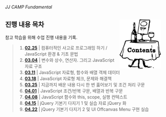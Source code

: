 ###### JJ CAMP Fundamental

<img src="https://raw.githubusercontent.com/yamoo9/FDS/SCHOOL_invite/ASSETS/table-of-contents.png" alt="" align="right" width="134" height="160">

## 진행 내용 목차

참고 학습을 위해 수업 진행 내용을 기록.

> 1. __[02.25](./LOG/0225.md)__ | 컴퓨터적인 사고로 프로그래밍 하기 / JavaScript 환경 & 기초 문법
> 1. __[03.04](./LOG/0304.md)__ | 변수와 상수, 연산자. 그리고 JavaScript 자료 구조
> 1. __[03.11](./LOG/0311.md)__ | JavaScript 자료형, 함수와 배열 객체 데이터
> 1. __[03.18](./LOG/0318.md)__ | JavaScript 자료형 체크, 문제와 해결책
> 1. __[03.25](./LOG/0325.md)__ | 지금까지 배운 내용 다시 한 번 훓어보기 및 조건 처리 구문
> 1. __[04.01](./LOG/0401.md)__ | JavaScript 조건/반복 구문, 배열과 반복 구문
> 1. __[04.08](./LOG/0408.md)__ | JavaScript 함수와 this, scope, 실행 컨텍스트
> 1. __[04.15](./LOG/0415.md)__ | jQuery 기본기 다지기 1 및 실습 자료 jQuery 화
> 1. __[04.22](./LOG/0422.md)__ | jQuery 기본기 다지기 2 및 UI Offcanvas Menu 구현 실습


<!-- ## 수강생 분들께 부탁드립니다.

개인적인 사정으로 4월 1일 수업은 오후 3시부터 오후 7시까지 진행하는 방향에 대해 의견을 듣고자 합니다.
진행못한 1시간 분량의 수업은 추후 보충을 하고자 하는데요. 괜찮으실지 의견 부탁드립니다. 감사합니다.

[의견 설문](https://goo.gl/forms/oK6NZ0GqAjV7SRvl1)

#### 설문 결과

- 응답해주신 모든 분들께서 4/1 오후 3시 수업 시작을 용인해주셨습니다. 감사합니다.
- 2일(4/8, 4/15)에 걸쳐 30분씩 보강하는 방향으로, 저녁 7시 30분까지로 결정하겠습니다. (기타 의견 반영)

![](https://d1ro8r1rbfn3jf.cloudfront.net/ms_124679/oxndGtrJob3Fcynd9gAFisLmkVIZSk/4%252F1%2B%25EC%2598%25A4%25ED%259B%2584%2B3-7%25EC%258B%259C%2B%25EC%2588%2598%25EC%2597%2585%25EC%2597%2590%2B%25EB%258C%2580%25ED%2595%259C%2B%25EC%259D%2598%25EA%25B2%25AC%2B-%2BGoogle%2B%25EC%2584%25A4%25EB%25AC%25B8%25EC%25A7%2580%2B2017-03-18%2B08-29-00.jpg?Expires=1489879761&Signature=ABAW2w2X45SGbDjW6e-fnu6SIPAOok95VnI-HtgqJZeti6OO3yowXbMIt0gRRg3zmMe9GQPFOvFqRQRSZ0~zjNL0kN6BSOwEEn-rii~9ra-E2HihqeFi82JJvvnpNgl7r1Dmh35RqHzp4CpkL0JkgWAR1270sTurBWAWR1lFMLM-nGDgk43lcf~-UMqvWPMvmmYBnyEInMPswVCWMcx45u5UKJnEKbYiUfXj~E5Ks96zIoayooVgu7-4cfxvBZBqeSeNno5wO9BFal9A2pwvzDDqX9VxQAVqXJoaRmz5Pl3DtpffYxSIOPSx2KhmxcwmJC2e9hvxSsDIVycCmEmzZA__&Key-Pair-Id=APKAJHEJJBIZWFB73RSA) -->

<!-- ---

### JJ CAMP 첫걸음, 2기 멤버

2기 멤버들은 함께 공부하는 분들과 친해지는 것입니다!<br>
서로 서로 친하게 지내 봅시다! 10주간 잘 부탁해요!

 | 이름 | 업무 | 소속 | 이메일 | GitHub
--- | --- | --- | --- | --- | --- | ---
01 | 박지훈 | IT | KB | jeehoon0310@gmail.com | [github.com/jeehoon0310](https://github.com/jeehoon0310)
02 | 노현석 | 프리랜서 | | raijin8703@naver.com | [github.com/raijin8703](https://github.com/raijin8703)
03 | 김득원 | 컨설팅(ERD) | MSND | dkim@msnd.kr | [github.com/dkim1004](https://github.com/dkim1004)
04 | 윤종경 | 웹 퍼블리셔 | 다나와 | jkyoon@me.com | [github.com/respectedy](http://github.com/respectedy)
05 | 이정선 | 웹 퍼블리셔 | 와 | lee.jeongsun5@gmail.com | [github.com/jslee0728](https://github.com/jslee0728)
06 | 한창민 | 프리랜서 |  | cmhan@fine-tec.com | [github.com/dooly9](https://github.com/dooly9)
07 | 이혜원 | 디자이너 | ENT | hwlee0507@hanmail.net | [github.com/hw0507](http://github.com/hw0507)
08 | 최유리 | 마케터 | SKT | yuriran@naver.com | [github.com/yuriran](https://github.com/yuriran)
09 | 천송희 | 디자이너 | 지투아이넷 | superluckhee@naver.com | [github.com/superluckhee](https://github.com/superluckhee)
10 | 강다인 | 대학생 | 세종대학교 | juhyueon3@naver.com |
11 | 박봉준 | 웹 퍼블리셔 | 아메바 | darksun3@nate.com | [github.com/bongpark](https://github.com/bongpark)
12 | 이상종 | 프리랜서 |  | feuuis@naver.com | [github.com/Sangjong](https://github.com/Sangjong)
13 | 김보민 | 웹 퍼블리셔 | 하나투어유스 | minn1144@naver.com | [github.com/minn1144](https://github.com/minn1144)
14 | 김승현 | 프리랜서 |  | dhxn5ak@gmail.com |
15 | 한혜영 | 웹 디자이너 | 인디존 | skylemon7879@naver.com | [github.com/eyeray](https://github.com/eyeray)
16 | 이상구 | 개발 | 엑셈 | tkdrn0842@naver.com | [github.com/tkdrn808](https://github.com/tkdrn808)
17 | 이혜진 | 웹 퍼블리셔 | SBS 콘텐츠 허브 | penguin90@sbs.co.kr | [github.com/penguin90](https://github.com/penguin90)
18 | 유진희 | 프리랜서 |  | yashicafx3@naver.com | [github.com/ujinhee](https://github.com/ujinhee)
19 | 김형진 | 개발 | 씨와이디정보기술 | hjshuma@gmail.com | [github.com/hjshuma](https://github.com/hjshuma)
20 | 고청요 |  |  | all.new.chch@gmail.com | [github.com/float-ing](https://github.com/float-ing) -->

<!-- ### 사전 설문(Pre Survey) 결과

![](../ASSETS/pre-survey-20170225.jpg) -->

